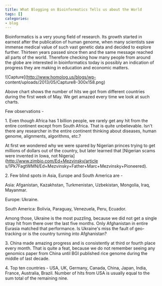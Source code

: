 ```yaml
---
title: What Blogging on Bioinformatics Tells us about the World
tags: []
categories:
- blog
---
```

Bioinformatics is a very young field of research. Its growth started in
earnest after the publication of human genome, when many scientists saw
immense medical value of such vast genetic data and decided to explore
further. Thirteen years passed since then and the same message reached all
parts of the world. Therefore checking how many people from around the globe
are interested in bioinformatics today is possibly an indication of progress
they are making in education and economic matters.
<!--more-->

![Capture](http://www.homolog.us/blogs/wp-
content/uploads/2013/05/Capture8-300x158.png)

Above chart shows the number of hits we got from different countries during
the first week of May. We get amazed every time we look at such charts.

Few observations -

1\. Even though Africa has 1 billion people, we rarely get any hit from the
entire continent except from South Africa. That is quite unbelievable. Isn't
there any researcher in the entire continent thinking about diseases, human
genome, alignments, algorithms, etc.?

At first we wondered why we were spared by Nigerian princes trying to get
millions of dollars out of the country, but later learned that [Nigerian scams
were invented in Iowa, not Nigeria](http://www.zimbio.com/Ed+Mezvinsky/article
s/1Pk7FagtWMN/Ed+Mezvinsky+Father+Marc+Mezvinsky+Pioneered).

2\. Few blind spots in Asia, Europe and South America are -

Asia: Afganistan, Kazakhstan, Turkmenistan, Uzbekistan, Mongolia, Iraq,
Mayanmar.

Europe: Ukraine.

South America: Bolivia, Paraguay, Venezuela, Peru, Ecuador.

Among those, Ukraine is the most puzzling, because we did not get a single
stray hit from there over the last five months. Only Afghanistan in entire
Eurasia matched that performance. Is Ukraine's miss the fault of geo-tracking
or is the country turning into Afghanistan?

3\. China made amazing progress and is consistently at third or fourth place
every month. That is quite a feat, because we do not remember seeing any
genomics paper from China until BGI published rice genome during the middle of
last decade.

4\. Top ten countries - USA, UK, Germany, Canada, China, Japan, India, France,
Australia, Brazil. Number of hits from USA is usually equal to the sum total
of the remaining nine.

